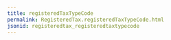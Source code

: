 ```yaml
---
title: registeredTaxTypeCode
permalink: RegisteredTax.registeredTaxTypeCode.html
jsonid: registeredtax_registeredtaxtypecode
---
```


